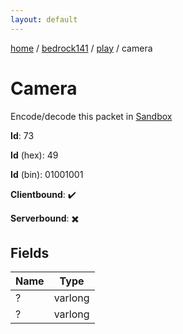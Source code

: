 ```yaml
---
layout: default
---
```


[home](/)  /  [bedrock141](/protocol/bedrock141)  /  [play](/protocol/bedrock141/play)  /  camera

# Camera

Encode/decode this packet in [Sandbox](../../../sandbox/bedrock141#play.camera)

**Id**: 73

**Id** (hex): 49

**Id** (bin): 01001001

**Clientbound**: ✔️

**Serverbound**: ✖️

## Fields

Name | Type
---|---
? | varlong
? | varlong
